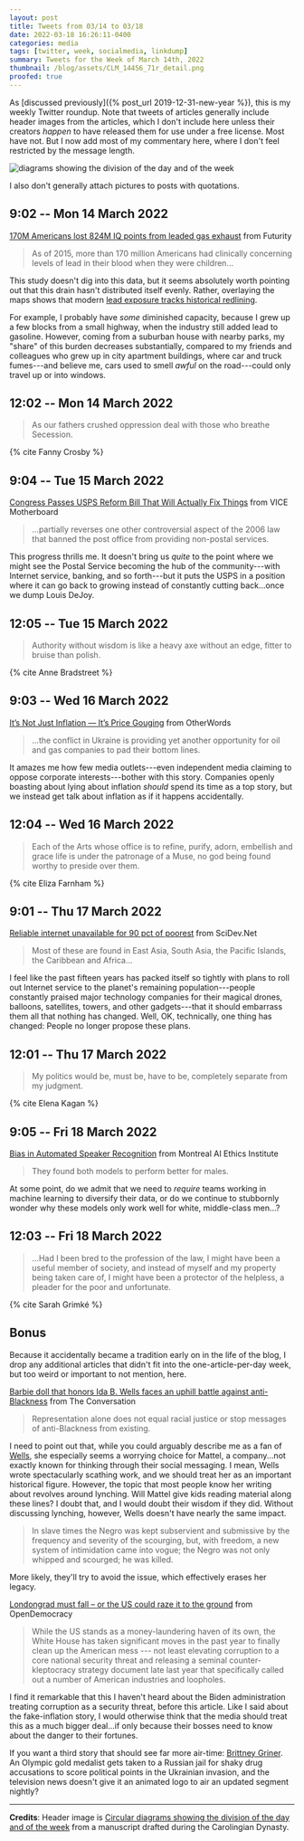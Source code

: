 ```yaml
---
layout: post
title: Tweets from 03/14 to 03/18
date: 2022-03-18 16:26:11-0400
categories: media
tags: [twitter, week, socialmedia, linkdump]
summary: Tweets for the Week of March 14th, 2022
thumbnail: /blog/assets/CLM_14456_71r_detail.png
proofed: true
---
```


As [discussed previously]({% post_url 2019-12-31-new-year %}), this is my weekly Twitter roundup.  Note that tweets of articles generally include header images from the articles, which I don't include here unless their creators *happen* to have released them for use under a free license.  Most have not.  But I now add most of my commentary here, where I don't feel restricted by the message length.

![diagrams showing the division of the day and of the week](/blog/assets/CLM_14456_71r_detail.png "diagrams showing the division of the day and of the week")

I also don't generally attach pictures to posts with quotations.

## 9:02 -- Mon 14 March 2022

[<i class="fab fa-twitter-square"></i>](https://jcolag.github.io/twitter/1503355766329151496) [170M Americans lost 824M IQ points from leaded gas exhaust](https://www.futurity.org/leaded-gas-exhaust-iq-points/) from Futurity

 > As of 2015, more than 170 million Americans had clinically concerning levels of lead in their blood when they were children...

This study doesn't dig into this data, but it seems absolutely worth pointing out that this drain hasn't distributed itself evenly.  Rather, overlaying the maps shows that modern [lead exposure tracks historical redlining](https://www.theguardian.com/us-news/2022/mar/09/redlining-air-pollution-us-cities).

For example, I probably have *some* diminished capacity, because I grew up a few blocks from a small highway, when the industry still added lead to gasoline.  However, coming from a suburban house with nearby parks, my "share" of this burden decreases substantially, compared to my friends and colleagues who grew up in city apartment buildings, where car and truck fumes---and believe me, cars used to smell *awful* on the road---could only travel up or into windows.

## 12:02 -- Mon 14 March 2022

[<i class="fab fa-twitter-square"></i>](https://jcolag.github.io/twitter/1503401064673910789)

 > As our fathers crushed oppression deal with those who breathe Secession.

{% cite Fanny Crosby %}

## 9:04 -- Tue 15 March 2022

[<i class="fab fa-twitter-square"></i>](https://jcolag.github.io/twitter/1503718657452617736) [Congress Passes USPS Reform Bill That Will Actually Fix Things](https://www.vice.com/en/article/4aw5pn/congress-passes-usps-reform-bill-that-will-actually-fix-things) from VICE Motherboard

 > ...partially reverses one other controversial aspect of the 2006 law that banned the post office from providing non-postal services.

This progress thrills me.  It doesn't bring us *quite* to the point where we might see the Postal Service becoming the hub of the community---with Internet service, banking, and so forth---but it puts the USPS in a position where it can go back to growing instead of constantly cutting back...once we dump Louis DeJoy.

## 12:05 -- Tue 15 March 2022

[<i class="fab fa-twitter-square"></i>](https://jcolag.github.io/twitter/1503764207434620935)

 > Authority without wisdom is like a heavy axe without an edge, fitter to bruise than polish.

{% cite Anne Bradstreet %}

## 9:03 -- Wed 16 March 2022

[<i class="fab fa-twitter-square"></i>](https://jcolag.github.io/twitter/1504080794016366597) [It’s Not Just Inflation — It’s Price Gouging](https://otherwords.org/its-not-just-inflation-its-price-gouging/) from OtherWords

 > ...the conflict in Ukraine is providing yet another opportunity for oil and gas companies to pad their bottom lines.

It amazes me how few media outlets---even independent media claiming to oppose corporate interests---bother with this story.  Companies openly boasting about lying about inflation *should* spend its time as a top story, but we instead get talk about inflation as if it happens accidentally.

## 12:04 -- Wed 16 March 2022

[<i class="fab fa-twitter-square"></i>](https://jcolag.github.io/twitter/1504126343793070087)

 > Each of the Arts whose office is to refine, purify, adorn, embellish and grace life is under the patronage of a Muse, no god being found worthy to preside over them.

{% cite Eliza Farnham %}

## 9:01 -- Thu 17 March 2022

[<i class="fab fa-twitter-square"></i>](https://jcolag.github.io/twitter/1504442678678732803) [Reliable internet unavailable for 90 pct of poorest](https://www.scidev.net/global/news/reliable-internet-unavailable-for-90-pct-of-poorest/) from SciDev.Net

 > Most of these are found in East Asia, South Asia, the Pacific Islands, the Caribbean and Africa...

I feel like the past fifteen years has packed itself so tightly with plans to roll out Internet service to the planet's remaining population---people constantly praised major technology companies for their magical drones, balloons, satellites, towers, and other gadgets---that it should embarrass them all that nothing has changed.  Well, OK, technically, one thing has changed:  People no longer propose these plans.

## 12:01 -- Thu 17 March 2022

[<i class="fab fa-twitter-square"></i>](https://jcolag.github.io/twitter/1504487976788660224)

 > My politics would be, must be, have to be, completely separate from my judgment.

{% cite Elena Kagan %}

## 9:05 -- Fri 18 March 2022

[<i class="fab fa-twitter-square"></i>](https://jcolag.github.io/twitter/1504806073336745985) [Bias in Automated Speaker Recognition](https://montrealethics.ai/bias-in-automated-speaker-recognition/) from Montreal AI Ethics Institute

 > They found both models to perform better for males.

At some point, do we admit that we need to *require* teams working in machine learning to diversify their data, or do we continue to stubbornly wonder why these models only work well for white, middle-class men...?

## 12:03 -- Fri 18 March 2022

[<i class="fab fa-twitter-square"></i>](https://jcolag.github.io/twitter/1504850868046336007)

 > ...Had I been bred to the profession of the law, I might have been a useful member of society, and instead of myself and my property being taken care of, I might have been a protector of the helpless, a pleader for the poor and unfortunate.

{% cite Sarah Grimké %}

## Bonus

Because it accidentally became a tradition early on in the life of the blog, I drop any additional articles that didn't fit into the one-article-per-day week, but too weird or important to not mention, here.

<i class="fas fa-square"></i> [Barbie doll that honors Ida B. Wells faces an uphill battle against anti-Blackness](https://theconversation.com/barbie-doll-that-honors-ida-b-wells-faces-an-uphill-battle-against-anti-blackness-174953) from The Conversation

 > Representation alone does not equal racial justice or stop messages of anti-Blackness from existing.

I need to point out that, while you could arguably describe me as a fan of [Wells](https://en.wikipedia.org/wiki/Ida_B._Wells), she especially seems a worrying choice for Mattel, a company...not exactly known for thinking through their social messaging.  I mean, Wells wrote spectacularly scathing work, and we should treat her as an important historical figure.  However, the topic that most people know her writing about revolves around lynching.  Will Mattel give kids reading material along these lines?  I doubt that, and I would doubt their wisdom if they did.  Without discussing lynching, however, Wells doesn't have nearly the same impact.

 > In slave times the Negro was kept subservient and submissive by the frequency and severity of the scourging, but, with freedom, a new system of intimidation came into vogue; the Negro was not only whipped and scourged; he was killed.

More likely, they'll try to avoid the issue, which effectively erases her legacy.

<i class="fas fa-square"></i> [Londongrad must fall – or the US could raze it to the ground](https://www.opendemocracy.net/en/londongrad-must-fall-or-the-us-could-raze-it-to-the-ground/) from OpenDemocracy

 > While the US stands as a money-laundering haven of its own, the White House has taken significant moves in the past year to finally clean up the American mess --- not least elevating corruption to a core national security threat and releasing a seminal counter-kleptocracy strategy document late last year that specifically called out a number of American industries and loopholes.

I find it remarkable that this I haven't heard about the Biden administration treating corruption as a security threat, before this article.  Like I said about the fake-inflation story, I would otherwise think that the media should treat this as a much bigger deal...if only because their bosses need to know about the danger to their fortunes.

If you want a third story that should see far more air-time:  [Brittney Griner](https://en.wikipedia.org/wiki/Brittney_Griner).  An Olympic gold medalist gets taken to a Russian jail for shaky drug accusations to score political points in the Ukrainian invasion, and the television news doesn't give it an animated logo to air an updated segment nightly?

* * *

**Credits**:  Header image is [Circular diagrams showing the division of the day and of the week](https://commons.wikimedia.org/wiki/File:CLM_14456_71r_detail.jpg) from a manuscript drafted during the Carolingian Dynasty.
